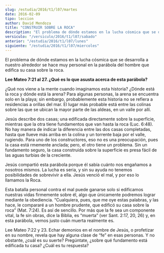```yaml
---
slug: /estudia/2016/t1/l07/martes
date: 2016-02-09
tipo: leccion
author: David Mendoza
title: "CONSTRUIR SOBRE LA ROCA"
description: "El problema de dónde estamos en la lucha cósmica que se desarrolla a nuestro  alrededor se hace muy personal en la parábola del hombre que edifica su casa  sobre la roca."
versiculo: "/versiculo/2016/t1/l07/sabado"
anterior: "/estudia/2016/t1/l07/lunes"
siguiente: "/estudia/2016/t1/l07/miercoles"
---
```


El problema de dónde estamos en la lucha cósmica que se desarrolla a nuestro alrededor se hace muy personal en la parábola del hombre que edifica su casa sobre la roca.

**Lee Mateo 7:21 al 27. ¿Qué es lo que asusta acerca de esta parábola?**

¿Qué nos viene a la mente cuando imaginamos esta historia? ¿Dónde está la roca y dónde está la arena? Para algunas personas, la arena se encuentra solo en la playa; sin embargo, probablemente esta historia no se refiera a residencias a orillas del mar. El lugar más probable está entre las colinas sobre las que se ubican la mayor parte de las aldeas, en un valle por allí.

Jesús describe dos casas; una edificada directamente sobre la superficie, mientras que la otra tiene fundamentos que van hasta la roca (Luc. 6:48). No hay manera de indicar la diferencia entre las dos casas completadas, hasta que llueve más arriba en la colina y un torrente baja por el valle, rugiendo. Para uno de los constructores, eso no es una preocupación, pues la casa está rmemente anclada; pero, el otro tiene un problema. Sin un fundamento seguro, la casa construida sobre la superficie es presa fácil de las aguas turbias de la creciente.

Jesús compartió esta parábola porque él sabía cuánto nos engañamos a nosotros mismos. La lucha es seria, y sin su ayuda no tenemos posibilidades de sobrevivir a ella. Jesús venció el mal, y por eso lo llamamos la Roca.

Esta batalla personal contra el mal puede ganarse solo si edificamos nuestras vidas firmemente sobre él, algo que únicamente podremos lograr mediante la obediencia. “Cualquiera, pues, que me oye estas palabras, y las hace, le compararé a un hombre prudente, que edificó su casa sobre la roca” (Mat. 7:24). Es así de sencillo. Por más que la fe sea un componente vital, la fe sin obras, dice la Biblia, es “muerta” (ver Sant. 2:17, 20, 26) y, en esta parábola, vemos justo cuán muerta realmente es.

Lee Mateo 7:22 y 23. Echar demonios en el nombre de Jesús, o profetizar en su nombre, revela que hay alguna clase de “fe” en esas personas. Y no obstante, ¿cuál es su suerte? Pregúntate, ¿sobre qué fundamento está edificada tu casa? ¿Cuál es tu respuesta?
